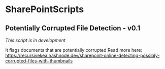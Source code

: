 # SharePointScripts

## Potentially Corrupted File Detection - v0.1
*This script is in development*

It flags documents that are potentially corrupted
Read more here: https://recursivekea.hashnode.dev/sharepoint-online-detecting-possibly-corrupted-files-with-thumbnails
